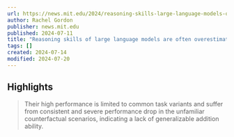 ```yaml
---
url: https://news.mit.edu/2024/reasoning-skills-large-language-models-often-overestimated-0711
author: Rachel Gordon
publisher: news.mit.edu
published: 2024-07-11
title: "Reasoning skills of large language models are often overestimated"
tags: []
created: 2024-07-14
modified: 2024-07-20
---
```


## Highlights

> Their high performance is limited to common task variants and suffer from consistent and severe performance drop in the unfamiliar counterfactual scenarios, indicating a lack of generalizable addition ability.

